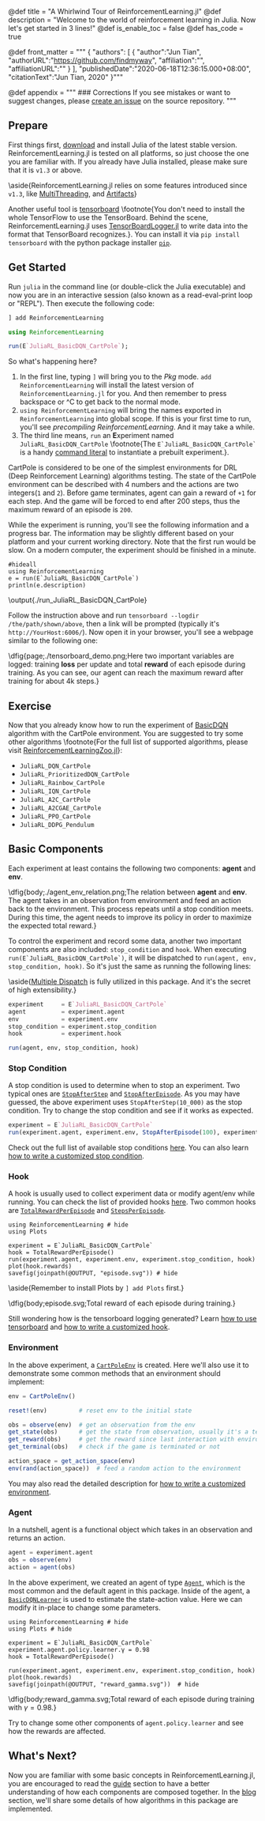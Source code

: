 @def title = "A Whirlwind Tour of ReinforcementLearning.jl"
@def description = "Welcome to the world of reinforcement learning in Julia. Now let's get started in 3 lines!"
@def is_enable_toc = false
@def has_code = true

@def front_matter = """
    {
        "authors": [
            {
                "author":"Jun Tian",
                "authorURL":"https://github.com/findmyway",
                "affiliation":"",
                "affiliationURL":""
            }
        ],
        "publishedDate":"2020-06-18T12:36:15.000+08:00",
        "citationText":"Jun Tian, 2020"
    }"""

@def appendix = """
    ### Corrections
    If you see mistakes or want to suggest changes, please [create an issue](https://github.com/JuliaReinforcementLearning/JuliaReinforcementLearning.github.io/issues) on the source repository.
    """

## Prepare

First things first, [download](https://julialang.org/downloads/) and install Julia of the latest stable version. ReinforcementLearning.jl is tested on all platforms, so just choose the one you are familiar with. If you already have Julia installed, please make sure that it is `v1.3` or above.

\aside{ReinforcementLearning.jl relies on some features introduced since `v1.3`, like [MultiThreading](https://docs.julialang.org/en/v1/base/multi-threading/index.html), and [Artifacts](https://julialang.github.io/Pkg.jl/dev/artifacts/)}

Another useful tool is [tensorboard](https://github.com/tensorflow/tensorboard) \footnote{You don't need to install the whole TensorFlow to use the TensorBoard. Behind the scene, ReinforcementLearning.jl uses [TensorBoardLogger.jl](https://github.com/PhilipVinc/TensorBoardLogger.jl) to write data into the format that TensorBoard recognizes.}. You can install it via `pip install tensorboard` with the python package installer [`pip`](https://pip.pypa.io/en/stable/installing/).

## Get Started

Run `julia` in the command line (or double-click the Julia executable) and now you are in an interactive session (also known as a read-eval-print loop or "REPL"). Then execute the following code:

```julia
] add ReinforcementLearning

using ReinforcementLearning

run(E`JuliaRL_BasicDQN_CartPole`);
```

So what's happening here?

1. In the first line, typing `]` will bring you to the *Pkg* mode. `add ReinforcementLearning` will install the latest version of `ReinforcementLearning.jl` for you. And then remember to press backspace or ^C to get back to the normal mode.
1. `using ReinforcementLearning` will bring the names exported in `ReinforcementLearning` into global scope. If this is your first time to run, you'll see *precompiling ReinforcementLearning*. And it may take a while.
1. The third line means, `run` an **E**xperiment named `JuliaRL_BasicDQN_CartPole` \footnote{The ``E`JuliaRL_BasicDQN_CartPole` `` is a handy [command literal](https://docs.julialang.org/en/v1/manual/metaprogramming/index.html#Non-Standard-String-Literals-1) to instantiate a prebuilt experiment.}.

CartPole is considered to be one of the simplest environments for DRL (Deep Reinforcement Learning) algorithms testing. The state of the CartPole environment can be described with 4 numbers and the actions are two integers(`1` and `2`). Before game terminates, agent can gain a reward of `+1` for each step. And the game will be forced to end after 200 steps, thus the maximum reward of an episode is `200`. 

While the experiment is running, you'll see the following information and a progress bar. The information may be slightly different based on your platform and your current working directory. Note that the first run would be slow. On a modern computer, the experiment should be finished in a minute.

```julia:./run_JuliaRL_BasicDQN_CartPole
#hideall
using ReinforcementLearning
e = run(E`JuliaRL_BasicDQN_CartPole`)
println(e.description)
```

\output{./run_JuliaRL_BasicDQN_CartPole}

Follow the instruction above and run `tensorboard --logdir /the/path/shown/above`, then a link will be prompted (typically it's `http://YourHost:6006/`). Now open it in your browser, you'll see a webpage similar to the following one:

\dfig{page;./tensorboard_demo.png;Here two important variables are logged: training **loss** per update and total **reward** of each episode during training. As you can see, our agent can reach the maximum reward after training for about 4k steps.}

## Exercise

Now that you already know how to run the experiment of [BasicDQN](https://juliareinforcementlearning.org/ReinforcementLearning.jl/latest/rl_zoo/#ReinforcementLearningZoo.BasicDQNLearner) algorithm with the CartPole environment. You are suggested to try some other algorithms \footnote{For the full list of supported algorithms, please visit [ReinforcementLearningZoo.jl](https://github.com/JuliaReinforcementLearning/ReinforcementLearningZoo.jl)}:

- `JuliaRL_DQN_CartPole`
- `JuliaRL_PrioritizedDQN_CartPole`
- `JuliaRL_Rainbow_CartPole`
- `JuliaRL_IQN_CartPole`
- `JuliaRL_A2C_CartPole`
- `JuliaRL_A2CGAE_CartPole`
- `JuliaRL_PPO_CartPole`
- `JuliaRL_DDPG_Pendulum`

## Basic Components

Each experiment at least contains the following two components: **agent** and **env**.

\dfig{body;./agent_env_relation.png;The relation between **agent** and **env**. The agent takes in an observation from environment and feed an action back to the environment. This process repeats until a stop condition meets. During this time, the agent needs to improve its policy in order to maximize the expected total reward.}

To control the experiment and record some data, another two important components are also included: `stop_condition` and `hook`. When executing ``run(E`JuliaRL_BasicDQN_CartPole`)``, it will be dispatched to `run(agent, env, stop_condition, hook)`. So it's just the same as running the following lines:

\aside{[Multiple Dispatch](https://docs.julialang.org/en/v1/manual/methods/) is fully utilized in this package. And it's the secret of high extensibility.}

```julia
experiment     = E`JuliaRL_BasicDQN_CartPole`
agent          = experiment.agent
env            = experiment.env
stop_condition = experiment.stop_condition
hook           = experiment.hook

run(agent, env, stop_condition, hook)
```

### Stop Condition

A stop condition is used to determine when to stop an experiment. Two typical ones are [`StopAfterStep`](https://juliareinforcementlearning.org/ReinforcementLearning.jl/latest/rl_core/#ReinforcementLearningCore.StopAfterStep) and [`StopAfterEpisode`](https://juliareinforcementlearning.org/ReinforcementLearning.jl/latest/rl_core/#ReinforcementLearningCore.StopAfterEpisode). As you may have guessed, the above experiment uses `StopAfterStep(10_000)` as the stop condition. Try to change the stop condition and see if it works as expected.

```julia
experiment = E`JuliaRL_BasicDQN_CartPole`
run(experiment.agent, experiment.env, StopAfterEpisode(100), experiment.hook)
```

Check out the full list of available stop conditions [here](https://juliareinforcementlearning.org/ReinforcementLearning.jl/latest/rl_core/#Stop-Conditions-1). You can also learn [how to write a customized stop condition](https://juliareinforcementlearning.org/guide/#how_to_write_a_customized_stop_condition).

### Hook

A hook is usually used to collect experiment data or modify agent/env while running. You can check the list of provided hooks [here](https://juliareinforcementlearning.org/ReinforcementLearning.jl/latest/rl_core/#Hooks-1). Two common hooks are [`TotalRewardPerEpisode`](https://juliareinforcementlearning.org/ReinforcementLearning.jl/latest/rl_core/#ReinforcementLearningCore.TotalRewardPerEpisode) and [`StepsPerEpisode`](https://juliareinforcementlearning.org/ReinforcementLearning.jl/latest/rl_core/#ReinforcementLearningCore.StepsPerEpisode).

```julia:./ex1
using ReinforcementLearning # hide
using Plots

experiment = E`JuliaRL_BasicDQN_CartPole`
hook = TotalRewardPerEpisode()
run(experiment.agent, experiment.env, experiment.stop_condition, hook)
plot(hook.rewards)
savefig(joinpath(@OUTPUT, "episode.svg")) # hide
```

\aside{Remember to install Plots by `] add Plots` first.}

\dfig{body;episode.svg;Total reward of each episode during training.}

Still wondering how is the tensorboard logging generated? Learn [how to use tensorboard](https://juliareinforcementlearning.org/guide/#how_to_use_tensorboard) and [how to write a customized hook](https://juliareinforcementlearning.org/guide/#how_to_write_a_customized_hook).

### Environment

In the above experiment, a [`CartPoleEnv`](https://juliareinforcementlearning.org/ReinforcementLearning.jl/latest/rl_envs/#ReinforcementLearningEnvironments.CartPoleEnv) is created. Here we'll also use it to demonstrate some common methods that an environment should implement:

```julia
env = CartPoleEnv()

reset!(env)         # reset env to the initial state

obs = observe(env)  # get an observation from the env
get_state(obs)      # get the state from observation, usually it's a tensor
get_reward(obs)     # get the reward since last interaction with environment
get_terminal(obs)   # check if the game is terminated or not

action_space = get_action_space(env)
env(rand(action_space))  # feed a random action to the environment
```

You may also read the detailed description for [how to write a customized environment](http://juliareinforcementlearning.org/guide/#how_to_write_a_customized_environment).

### Agent

In a nutshell, agent is a functional object which takes in an observation and returns an action.

```julia
agent = experiment.agent
obs = observe(env)
action = agent(obs)
```

In the above experiment, we created an agent of type [`Agent`](https://juliareinforcementlearning.org/ReinforcementLearning.jl/latest/rl_core/#ReinforcementLearningCore.Agent), which is the most common and the default agent in this package. Inside of the agent, a [`BasicDQNLearner`](https://juliareinforcementlearning.org/ReinforcementLearning.jl/latest/rl_zoo/#ReinforcementLearningZoo.BasicDQNLearner) is used to estimate the state-action value. Here we can modify it in-place to change some parameters.

```julia:./ex2
using ReinforcementLearning # hide
using Plots # hide

experiment = E`JuliaRL_BasicDQN_CartPole`
experiment.agent.policy.learner.γ = 0.98
hook = TotalRewardPerEpisode()

run(experiment.agent, experiment.env, experiment.stop_condition, hook)
plot(hook.rewards)
savefig(joinpath(@OUTPUT, "reward_gamma.svg"))  # hide
```

\dfig{body;reward_gamma.svg;Total reward of each episode during training with $\gamma = 0.98$.}

Try to change some other components of `agent.policy.learner` and see how the rewards are affected.

## What's Next?

Now you are familiar with some basic concepts in ReinforcementLearning.jl, you are encouraged to read the [guide](/guide) section to have a better understanding of how each components are composed together. In the [blog](/blog) section, we'll share some details of how algorithms in this package are implemented.
